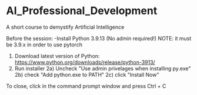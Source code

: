 # AI_Professional_Development
 A short course to demystify Artificial Intelligence


Before the session:
-Install Python 3.9.13 (No admin required!) NOTE: it must be 3.9.x in order to use pytorch
 1) Download latest version of Python: https://www.python.org/downloads/release/python-3913/
 2) Run installer
    2a) Uncheck "Use admin privelages when installing py.exe"
    2b) check "Add python.exe to PATH"
    2c) click "Install Now"


To close, click in the command prompt window and press Ctrl + C